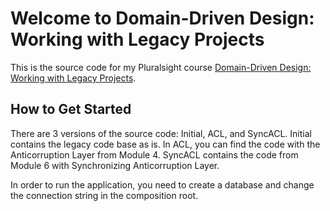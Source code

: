 Welcome to Domain-Driven Design: Working with Legacy Projects
=====================

This is the source code for my Pluralsight course [Domain-Driven Design: Working with Legacy Projects][L1].

How to Get Started
--------------

There are 3 versions of the source code: Initial, ACL, and SyncACL. Initial contains the legacy code base as is. In ACL, you can find the code with the Anticorruption Layer from Module 4. SyncACL contains the code from Module 6 with Synchronizing Anticorruption Layer.

In order to run the application, you need to create a database and change the connection string in the composition root.

[L2]: DBCreationScript.txt
[L1]: http://www.pluralsight.com/courses/domain-driven-design-legacy-projects
